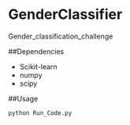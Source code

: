 # GenderClassifier
Gender_classification_challenge

##Dependencies

* Scikit-learn
* numpy
* scipy

##Usage

```
python Run_Code.py
```
